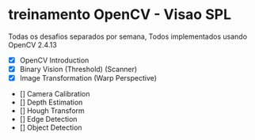 # treinamento OpenCV - Visao SPL
Todas os desafios separados por semana,
Todos implementados usando OpenCV 2.4.13
- [x] OpenCV Introduction
- [x] Binary Vision (Threshold) (Scanner)
- [x] Image Transformation (Warp Perspective)
- [] Camera Calibration
- [] Depth Estimation
- [] Hough Transform
- [] Edge Detection
- [] Object Detection
